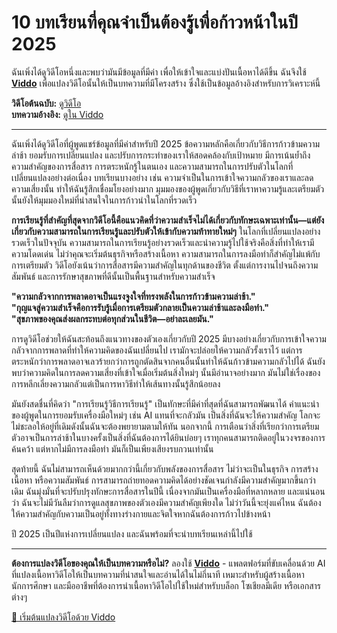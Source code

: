 # 10 บทเรียนที่คุณจำเป็นต้องรู้เพื่อก้าวหน้าในปี 2025

ฉันเพิ่งได้ดูวิดีโอหนึ่งและพบว่ามันมีข้อมูลที่มีค่า เพื่อให้เข้าใจและแบ่งปันเนื้อหาได้ดีขึ้น ฉันจึงใช้ **[Viddo](https://viddo.pro/)** เพื่อแปลงวิดีโอนั้นให้เป็นบทความที่มีโครงสร้าง ซึ่งใช้เป็นข้อมูลอ้างอิงสำหรับการวิเคราะห์นี้

**วิดีโอต้นฉบับ:** [ดูวิดีโอ](https://www.youtube.com/watch?v=ztT8C75ijxU)  
**บทความอ้างอิง:** [ดูใน Viddo](https://viddo.pro/zh/video-result/a459471b-721e-4aa0-b617-89b9b386e402)

---

ฉันเพิ่งได้ดูวิดีโอที่ผู้พูดแชร์ข้อมูลที่มีค่าสำหรับปี 2025 ข้อความหลักคือเกี่ยวกับวิธีการก้าวข้ามความล่าช้า ยอมรับการเปลี่ยนแปลง และปรับการกระทำของเราให้สอดคล้องกับเป้าหมาย มีการเน้นย้ำถึงความสำคัญของการสื่อสาร การตระหนักรู้ในตนเอง และความสามารถในการปรับตัวในโลกที่เปลี่ยนแปลงอย่างต่อเนื่อง บทเรียนบางอย่าง เช่น ความจำเป็นในการเข้าใจความกลัวของเราและลดความเสี่ยงนั้น ทำให้ฉันรู้สึกเชื่อมโยงอย่างมาก มุมมองของผู้พูดเกี่ยวกับวิธีที่เราหาความรู้และเตรียมตัวนั้นยังให้มุมมองใหม่ที่น่าสนใจในการก้าวนำในโลกที่รวดเร็ว

**การเรียนรู้ที่สำคัญที่สุดจากวิดีโอนี้คือแนวคิดที่ว่าความสำเร็จไม่ได้เกี่ยวกับทักษะเฉพาะเท่านั้น—แต่ยังเกี่ยวกับความสามารถในการเรียนรู้และปรับตัวให้เข้ากับความท้าทายใหม่ๆ** ในโลกที่เปลี่ยนแปลงอย่างรวดเร็วในปัจจุบัน ความสามารถในการเรียนรู้อย่างรวดเร็วและนำความรู้ไปใช้จริงคือสิ่งที่ทำให้เรามีความโดดเด่น ไม่ว่าคุณจะเริ่มต้นธุรกิจหรือสร้างเนื้อหา ความสามารถในการลงมือทำก็สำคัญไม่แพ้กับการเตรียมตัว วิดีโอยังเน้นว่าการสื่อสารมีความสำคัญในทุกด้านของชีวิต ตั้งแต่การงานไปจนถึงความสัมพันธ์ และการรักษาสุขภาพที่ดีนั้นเป็นพื้นฐานสำหรับความสำเร็จ

**"ความกลัวจากการพลาดอาจเป็นแรงจูงใจที่ทรงพลังในการก้าวข้ามความล่าช้า."**  
**"กุญแจสู่ความสำเร็จคือการรับรู้เมื่อการเตรียมตัวกลายเป็นความล่าช้าและลงมือทำ."**  
**"สุขภาพของคุณส่งผลกระทบต่อทุกส่วนในชีวิต—อย่าละเลยมัน."**

การดูวิดีโอช่วยให้ฉันสะท้อนถึงแนวทางของตัวเองเกี่ยวกับปี 2025 มีบางอย่างเกี่ยวกับการเข้าใจความกลัวจากการพลาดที่ทำให้ความคิดของฉันเปลี่ยนไป เรามักจะปล่อยให้ความกลัวรั้งเราไว้ แต่การตระหนักว่าการพลาดอาจเลวร้ายกว่าการถูกตัดสินจากคนอื่นนั้นทำให้ฉันก้าวข้ามความกลัวไปได้ ฉันยังพบว่าความคิดในการลดความเสี่ยงที่เข้าใจเมื่อเริ่มต้นสิ่งใหม่ๆ นั้นมีอำนาจอย่างมาก มันไม่ใช่เรื่องของการหลีกเลี่ยงความกลัวแต่เป็นการหาวิธีทำให้เส้นทางนั้นรู้สึกน้อยลง

มันยังสดชื่นที่คิดว่า "การเรียนรู้วิธีการเรียนรู้" เป็นทักษะที่มีค่าที่สุดที่ฉันสามารถพัฒนาได้ คำแนะนำของผู้พูดในการยอมรับเครื่องมือใหม่ๆ เช่น AI แทนที่จะกลัวมัน เป็นสิ่งที่ฉันจะให้ความสำคัญ โลกจะไม่ชะลอให้อยู่ที่เดิมดังนั้นฉันจะต้องพยายามตามให้ทัน นอกจากนี้ การเตือนว่าสิ่งที่เรียกว่าการเตรียมตัวอาจเป็นการล่าช้าในบางครั้งเป็นสิ่งที่ฉันต้องการได้ยินบ่อยๆ เราทุกคนสามารถติดอยู่ในวงจรของการค้นคว้า แต่หากไม่มีการลงมือทำ มันก็เป็นเพียงเสียงรบกวนเท่านั้น

สุดท้ายนี้ ฉันไม่สามารถเห็นด้วยมากกว่านี้เกี่ยวกับพลังของการสื่อสาร ไม่ว่าจะเป็นในธุรกิจ การสร้างเนื้อหา หรือความสัมพันธ์ การสามารถถ่ายทอดความคิดได้อย่างชัดเจนกำลังมีความสำคัญมากขึ้นกว่าเดิม ฉันมุ่งมั่นที่จะปรับปรุงทักษะการสื่อสารในปีนี้ เนื่องจากมันเป็นเครื่องมือที่หลากหลาย และแน่นอนว่า ฉันจะไม่มีวันลืมว่าการดูแลสุขภาพของตัวเองมีความสำคัญเพียงใด ไม่ว่าวันนี้จะยุ่งแค่ไหน ฉันต้องให้ความสำคัญกับความเป็นอยู่ทั้งทางร่างกายและจิตใจหากฉันต้องการก้าวไปข้างหน้า

ปี 2025 เป็นปีแห่งการเปลี่ยนแปลง และฉันพร้อมที่จะนำบทเรียนเหล่านี้ไปใช้

---

**ต้องการแปลงวิดีโอของคุณให้เป็นบทความหรือไม่?** ลองใช้ **[Viddo](https://viddo.pro/)** - แพลตฟอร์มที่ขับเคลื่อนด้วย AI ที่แปลงเนื้อหาวิดีโอให้เป็นบทความที่น่าสนใจและอ่านได้ในไม่กี่นาที เหมาะสำหรับผู้สร้างเนื้อหา นักการศึกษา และมืออาชีพที่ต้องการนำเนื้อหาวิดีโอไปใช้ใหม่สำหรับบล็อก โซเชียลมีเดีย หรือเอกสารต่างๆ

[🚀 เริ่มต้นแปลงวิดีโอด้วย Viddo](https://viddo.pro/)